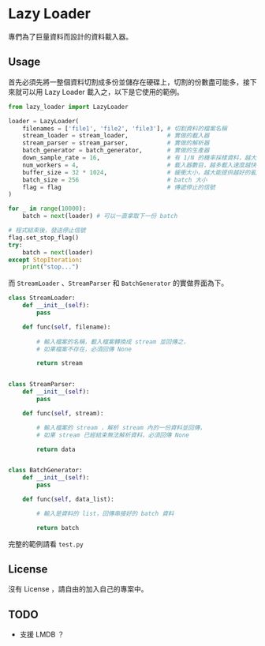 # Lazy Loader

專們為了巨量資料而設計的資料載入器。

## Usage

首先必須先將一整個資料切割成多份並儲存在硬碟上，切割的份數盡可能多，接下來就可以用 Lazy Loader 載入之，以下是它使用的範例。

```python
from lazy_loader import LazyLoader

loader = LazyLoader(
    filenames = ['file1', 'file2', 'file3'], # 切割資料的檔案名稱
    stream_loader = stream_loader,           # 實做的載入器
    stream_parser = stream_parser,           # 實做的解析器
    batch_generator = batch_generator,       # 實做的生產器
    down_sample_rate = 16,                   # 有 1/N 的機率採樣資料，越大則資料擴散度越好
    num_workers = 4,                         # 載入器數目，越多載入速度越快
    buffer_size = 32 * 1024,                 # 緩衝大小，越大能提供越好的亂度，但需要的記憶體容量越大
    batch_size = 256                         # batch 大小
    flag = flag                              # 傳遞停止的信號
)

for _ in range(10000):
    batch = next(loader) # 可以一直拿取下一份 batch

# 程式結束後，發送停止信號
flag.set_stop_flag()
try:
    batch = next(loader)
except StopIteration:
    print("stop...")

```

而 ```StreamLoader``` 、```StreamParser``` 和 ```BatchGenerator``` 的實做界面為下。

```python
class StreamLoader:
    def __init__(self):
        pass

    def func(self, filename):
        
        # 輸入檔案的名稱，載入檔案轉換成 stream 並回傳之，
        # 如果檔案不存在，必須回傳 None

        return stream


class StreamParser:
    def __init__(self):
        pass

    def func(self, stream):

        # 輸入檔案的 stream ，解析 stream 內的一份資料並回傳，
        # 如果 stream 已經結束無法解析資料，必須回傳 None

        return data


class BatchGenerator:
    def __init__(self):
        pass

    def func(self, data_list):

        # 輸入是資料的 list，回傳串接好的 batch 資料

        return batch
```

完整的範例請看 ```test.py```

## License

沒有 License ，請自由的加入自己的專案中。

## TODO

* 支援 LMDB ？
